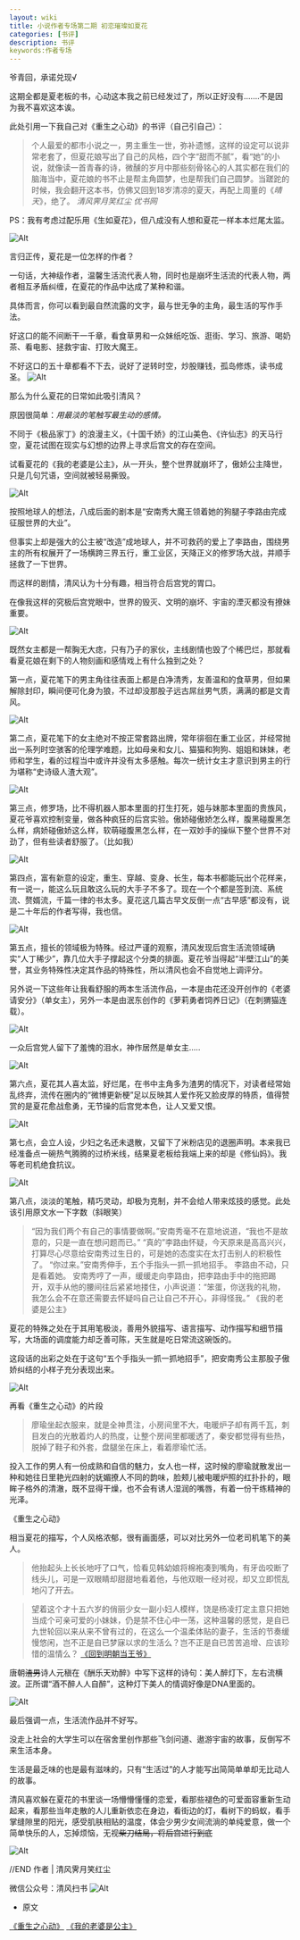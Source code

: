 ```yaml
---
layout: wiki
title: 小说作者专场第二期 初恋璀璨如夏花
categories: [书评]
description: 书评
keywords:作者专场
---
```


爷青回，承诺兑现√

这期全都是夏老板的书，心动这本我之前已经发过了，所以正好没有.......不是因为我不喜欢这本诶。

此处引用一下我自己对《重生之心动》的书评（自己引自己）：

> 个人最爱的都市小说之一，男主重生一世，弥补遗憾，这样的设定可以说非常老套了，但夏花娘写出了自己的风格，四个字“甜而不腻”，看“她”的小说，就像读一首青春的诗，微醺的岁月中那些刻骨铭心的人其实都在我们的脑海当中，夏花娘的书不止是帮主角圆梦，也是帮我们自己圆梦。当蹉跎的时候，我会翻开这本书，仿佛又回到18岁清凉的夏天，再配上周董的《*晴天*》，绝了。
*清风霁月笑红尘 优书网*

PS：我有考虑过配乐用《生如夏花》，但八成没有人想和夏花一样本本烂尾太监。

![Alt](https://i.loli.net/2021/08/21/GvgfPLIhUyOEteq.jpg)

言归正传，夏花是一位怎样的作者？

一句话，大神级作者，温馨生活流代表人物，同时也是崩坏生活流的代表人物，两者相互矛盾纠缠，在夏花的作品中达成了某种和谐。

具体而言，你可以看到最自然流露的文字，最与世无争的主角，最生活的写作手法。

好这口的能不间断干一千章，看食草男和一众妹纸吃饭、逛街、学习、旅游、喝奶茶、看电影、拯救宇宙、打败大魔王。

不好这口的五十章都看不下去，说好了逆转时空，炒股赚钱，孤岛修炼，读书成圣。
![Alt](https://i.loli.net/2021/08/21/Yfg6qFdHSDl5MEN.jpg)

那么为什么夏花的日常如此吸引清风？

原因很简单：_用最淡的笔触写最生动的感情。_

不同于《极品家丁》的浪漫主义，《十国千娇》的江山美色、《许仙志》的天马行空，夏花试图在现实与幻想的边界上寻求后宫文的存在空间。

试看夏花的《我的老婆是公主》，从一开头，整个世界就崩坏了，傲娇公主降世，只是几句咒语，空间就被轻易撕毁。

![Alt](https://i.loli.net/2021/08/21/LhVbJgpBSMvjYTG.jpg)

按照地球人的想法，八成后面的剧本是“安南秀大魔王领着她的狗腿子李路由完成征服世界的大业”。

但事实上却是强大的公主被“改造”成地球人，并不可救药的爱上了李路由，围绕男主的所有权展开了一场横跨三界五行，重工业区，天降正义的修罗场大战，并顺手拯救了一下世界。

而这样的剧情，清风认为十分有趣，相当符合后宫党的胃口。

在像我这样的究极后宫党眼中，世界的毁灭、文明的崩坏、宇宙的湮灭都没有撩妹重要。


![Alt](https://i.loli.net/2021/08/21/RuM3DJEgLkIPqH1.jpg)

既然女主都是一帮胸无大痣，只有乃子的家伙，主线剧情也毁了个稀巴烂，那就看看夏花娘在剩下的人物刻画和感情戏上有什么独到之处？

第一点，夏花笔下的男主角往往表面上都是白净清秀，友善温和的食草男，但如果解除封印，瞬间便可化身为狼，不过却没那股子远古屌丝男气质，满满的都是文青风。

![Alt](https://i.loli.net/2021/08/21/aZHpx2YTfBOlG3E.jpg)

第二点，夏花笔下的女主绝对不按正常套路出牌，常年徘徊在重工业区，并经常抛出一系列时空骇客的伦理学难题，比如母亲和女儿、猫猫和狗狗、姐姐和妹妹，老师和学生，看的过程当中或许并没有太多感触。每次一统计女主才意识到男主的行为堪称“史诗级人渣大观”。

![Alt](https://i.loli.net/2021/08/21/h3KBR9qYvUcSJt5.jpg)

第三点，修罗场，比不得机器人那本里面的打生打死，姐与妹那本里面的贵族风，夏花爷喜欢控制变量，做各种疯狂的后宫实验。傲娇碰傲娇怎么样，腹黑碰腹黑怎么样，病娇碰傲娇这么样，软萌碰腹黑怎么样，在一双妙手的操纵下整个世界不对劲了，但有些读者舒服了。（比如我）

![Alt](https://i.loli.net/2021/08/21/SAiWmd31knDqaHo.jpg)

第四点，富有新意的设定，重生、穿越、变身、长生，每本书都能玩出个花样来，有一说一，能这么玩且敢这么玩的大手子不多了。现在一个个都是签到流、系统流、赘婿流，千篇一律的书太多。夏花这几篇古早文反倒一点“古早感”都没有，说是二十年后的作者写得，我也信。

![Alt](https://i.loli.net/2021/08/21/dqzF2MsRwYlen5v.jpg)

第五点，擅长的领域极为特殊。经过严谨的观察，清风发现后宫生活流领域确实“人丁稀少”，靠几位大手子撑起这个分类的排面。夏花爷当得起“半壁江山”的美誉，其业务特殊性决定其作品的特殊性，所以清风也会不自觉地上调评分。

另外说一下这些年让我看舒服的两本生活流作品，一本是由花还没开创作的《老婆请安分》（单女主），另外一本是由泯东创作的《萝莉勇者饲养日记》（在刺猬猫连载）。

![Alt](https://i.loli.net/2021/08/21/98cQWwXbSuKz2CV.jpg)

一众后宫党人留下了羞愧的泪水，神作居然是单女主.....

![Alt](https://i.loli.net/2021/08/21/e69ukQRSALoJnX8.jpg)

第六点，夏花其人喜太监，好烂尾，在书中主角多为渣男的情况下，对读者经常始乱终弃，流传在圈内的“微博更新梗”足以反映其人爱作死又脸皮厚的特质，值得赞赏的是夏花愈战愈勇，无节操的后宫党本色，让人又爱又恨。

![Alt](https://i.loli.net/2021/08/21/bRKkYrIlNDyB8Tq.jpg)

第七点，会立人设，少妇之名还未退散，又留下了米粉店见的退圈声明。本来我已经准备点一碗热气腾腾的过桥米线，结果夏老板给我端上来的却是《修仙妈》。我等老司机绝食抗议。

![Alt](https://i.loli.net/2021/08/21/hCpfzLdZk6oeVHA.jpg)

第八点，淡淡的笔触，精巧灵动，却极为克制，并不会给人带来炫技的感觉。此处该引用原文水一下字数（斜眼笑）

> “因为我们两个有自己的事情要做啊。”安南秀毫不在意地说道，“我也不是故意的，只是一直在想问题而已。”
“真的”李路由怀疑，今天原来是高高兴兴，打算尽心尽意给安南秀过生日的，可是她的态度实在太打击别人的积极性了。
 “你过来。”安南秀伸手，五个手指头一抓一抓地招手。
李路由不动，只是看着她。
 安南秀哼了一声，缓缓走向李路由，把李路由手中的拖把踢开，双手从他的腰间往后紧紧地搂住，小声说道：“笨蛋，你送我的礼物，我怎么会不在意还需要去怀疑吗自己让自己不开心，非得怪我。”
《我的老婆是公主》

夏花的特殊之处在于其用笔极淡，善用外貌描写、语言描写、动作描写和细节描写，大场面的调度能力却乏善可陈，天生就是吃日常流这碗饭的。

这段话的出彩之处在于这句“五个手指头一抓一抓地招手”，把安南秀公主那股子傲娇纠结的小样子充分表现出来。

![Alt](https://i.loli.net/2021/08/21/HCNkD6g5Z2Jni7Q.jpg)

再看《重生之心动》的片段

> 廖瑜坐起衣服来，就是全神贯注，小房间里不大，电暖炉子却有两千瓦，刺目发白的光散着灼人的热度，让整个房间里都暖透了，秦安都觉得有些热，脱掉了鞋子和外套，盘腿坐在床上，看着廖瑜忙活。

投入工作的男人有一份成熟和自信的魅力，女人也一样，这时候的廖瑜就散发出一种和她往日里艳光四射的妩媚撩人不同的韵味，脸颊儿被电暖炉照的红扑扑的，眼眸子格外的清澈，既不显得干燥，也不会有诱人湿润的嘴唇，有着一份干练精神的光泽。

《重生之心动》

相当夏花的描写，个人风格浓郁，很有画面感，可以对比另外一位老司机笔下的美人。

> 他抬起头上长长地吁了口气，恰看见韩幼娘将棉袍凑到嘴角，有牙齿咬断了线头儿，可是一双眼睛却甜甜地看着他，与他双眼一经对视，却又立即慌乱地闪了开去。

>望着这个才十五六岁的俏丽少女一副小妇人模样，饶是杨凌打定主意只把她当成个可亲可爱的小妹妹，仍是禁不住心中一荡，这种温馨的感觉，是自已九世轮回以来从来不曾有过的，在这么一个温柔体贴的妻子，生活的节奏缓慢悠闲，岂不正是自已梦寐以求的生活么？岂不正是自已苦苦追增、应该珍惜的温情么？
[《回到明朝当王爷》](https://yybooks0.github.io//2021/08/20/回到明朝当王爷/)

唐朝~~渣男~~诗人元稹在《酬乐天劝醉》中写下这样的诗句：美人醉灯下，左右流横波。正所谓“酒不醉人人自醉”，这种灯下美人的情调好像是DNA里面的。

![Alt](https://i.loli.net/2021/08/21/RskrdTl4aEiuG6j.jpg)

最后强调一点，生活流作品并不好写。

没走上社会的大学生可以在宿舍里创作那些飞剑问道、遨游宇宙的故事，反倒写不来生活本身。

生活是最乏味的也是最有滋味的，只有“生活过”的人才能写出简简单单却无比动人的故事。

清风喜欢躲在夏花的书里谈一场懵懵懂懂的恋爱，看那些褪色的可爱面容重新生动起来，看那些当年走散的人儿重新依恋在身边，看街边的灯，看树下的蚂蚁，看手掌缝隙里的阳光，感受肌肤相贴的温度，体会少男少女间流淌的单纯爱意，做一个简单快乐的人，忘掉烦恼，无视~~柴刀结局，将后宫进行到底~~

![Alt](https://i.loli.net/2021/08/21/KdxyvfagqkO3oRH.jpg)




//END
作者 | 清风霁月笑红尘

微信公众号：清风扫书
![Alt](https://i.loli.net/2021/08/19/vWx1b2LPVmRQrcY.jpg)

* 原文

[《重生之心动》](https://yybooks0.github.io//2021/08/20/重生之心动/)
[《我的老婆是公主》](https://yybooks0.github.io//2021/08/20/我的老婆是公主/)

